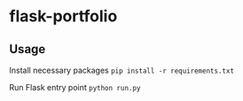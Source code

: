 # flask-portfolio

## Usage
Install necessary packages 
``` pip install -r requirements.txt ```

Run Flask entry point
 ``` python run.py ```
